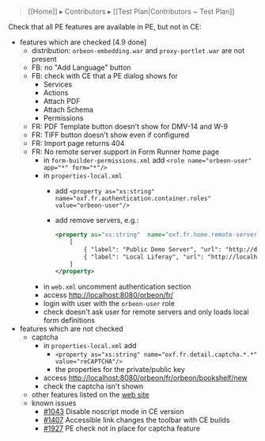 > [[Home]] ▸ Contributors ▸ [[Test Plan|Contributors ~ Test Plan]]

Check that all PE features are available in PE, but not in CE:

- features which are checked [4.9 done]
    - distribution: `orbeon-embedding.war` and `proxy-portlet.war` are not present
    - FB: no "Add Language" button
    - FB: check with CE that a PE dialog shows for
        - Services
        - Actions
        - Attach PDF
        - Attach Schema
        - Permissions
    - FR: PDF Template button doesn't show for DMV-14 and W-9
    - FR: TIFF button doesn't show even if configured
    - FR: Import page returns 404
    - FR: No remote server support in Form Runner home page
        - in `form-builder-permissions.xml` add `<role name="orbeon-user" app="*" form="*"/>`
        - in `properties-local.xml`
            - add `<property as="xs:string" name="oxf.fr.authentication.container.roles" value="orbeon-user"/>`
            - add remove servers, e.g.:
            
              ```xml
              <property as="xs:string"  name="oxf.fr.home.remote-servers">
                  [
                      { "label": "Public Demo Server", "url": "http://demo.orbeon.com/orbeon" },
                      { "label": "Local Liferay", "url": "http://localhost:9090/orbeon" }
                  ]
              </property>
              ```
        - in `web.xml` uncomment authentication section
        - access [http://localhost:8080/orbeon/fr/](http://localhost:8080/orbeon/fr/)
        - login with user with the `orbeon-user` role
        - check doesn't ask user for remote servers and only loads local form definitions
- features which are not checked
    - captcha
        - in `properties-local.xml` add
            - `<property as="xs:string" name="oxf.fr.detail.captcha.*.*" value="reCAPTCHA"/>`
            - the properties for the private/public key
        - access [http://localhost:8080/orbeon/fr/orbeon/bookshelf/new](http://localhost:8080/orbeon/fr/orbeon/bookshelf/new)
        - check the captcha isn't shown
    - other features listed on the [web site][1]
    - known issues
        - [#1043](https://github.com/orbeon/orbeon-forms/issues/1043) Disable noscript mode in CE version
        - [#1407][2] Accessible link changes the toolbar with CE builds
        - [#1927](https://github.com/orbeon/orbeon-forms/issues/1927) PE check not in place for captcha feature

[1]: http://www.orbeon.com/download
[2]: https://github.com/orbeon/orbeon-forms/issues/1407